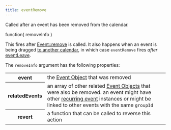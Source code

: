 ```yaml
---
title: eventRemove
---
```


Called after an event has been removed from the calendar.

<div class='spec' markdown='1'>
function( removeInfo )
</div>

This fires after [Event::remove](Event-remove) is called. It also happens when an event is being dragged [to another calendar](other-calendar-dragging), in which case `eventRemove` fires *after* [eventLeave](eventLeave).

The `removeInfo` argument has the following properties:

<table>

<tr>
<th>event</th>
<td>the <a href='event-object'>Event Object</a> that was removed</td>
</tr>

<tr>
<th>relatedEvents</th>
<td>an array of other related <a href='event-object'>Event Objects</a> that were also be removed. an event might have other <a href='recurring-events'>recurring event</a> instances or might be linked to other events with the same <code>groupId</code></td>
</tr>

<tr>
<th>revert</th>
<td>a function that can be called to reverse this action</td>
</tr>

</table>
